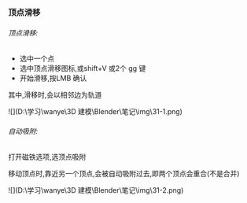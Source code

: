 ### 顶点滑移

###### 顶点滑移:

- 选中一个点
- 选中顶点滑移图标,或shift+V 或2个 gg 键
- 开始滑移,按LMB 确认

其中,滑移时,会以相邻边为轨道

![](D:\学习\wanye\3D 建模\Blender\笔记\img\31-1.png)



###### 自动吸附:

打开磁铁选项,选顶点吸附

移动顶点时,靠近另一个顶点,会被自动吸附过去,即两个顶点会重合(不是合并)

![](D:\学习\wanye\3D 建模\Blender\笔记\img\31-2.png)

